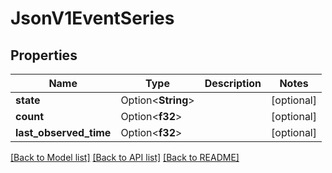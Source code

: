 # JsonV1EventSeries

## Properties

Name | Type | Description | Notes
------------ | ------------- | ------------- | -------------
**state** | Option<**String**> |  | [optional]
**count** | Option<**f32**> |  | [optional]
**last_observed_time** | Option<**f32**> |  | [optional]

[[Back to Model list]](../README.md#documentation-for-models) [[Back to API list]](../README.md#documentation-for-api-endpoints) [[Back to README]](../README.md)


